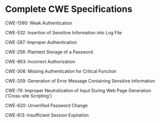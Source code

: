 

# Complete CWE Specifications

CWE-1390: Weak Authentication

CWE-532: Insertion of Sensitive Information into Log File

CWE-287: Improper Authentication

CWE-256: Plaintext Storage of a Password

CWE-863: Incorrect Authorization

CWE-306: Missing Authentication for Critical Function

CWE-209: Generation of Error Message Containing Sensitive Information

CWE-79: Improper Neutralization of Input During Web Page Generation ('Cross-site Scripting')

CWE-620: Unverified Password Change

CWE-613: Insufficient Session Expiration